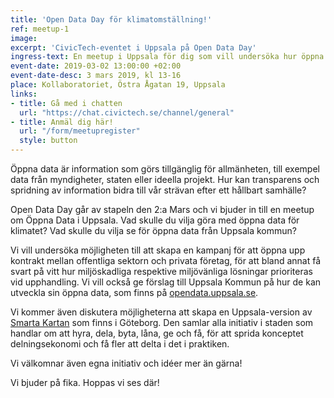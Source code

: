 ```yaml
---
title: 'Open Data Day för klimatomställning!' 
ref: meetup-1
image: 
excerpt: 'CivicTech-eventet i Uppsala på Open Data Day'
ingress-text: En meetup i Uppsala för dig som vill undersöka hur öppna data kan användas och skapas för att hjälpa oss praktiskt ställa om till en hållbar framtid.
event-date: 2019-03-02 13:00:00 +02:00
event-date-desc: 3 mars 2019, kl 13-16
place: Kollaboratoriet, Östra Ågatan 19, Uppsala
links:
- title: Gå med i chatten
  url: "https://chat.civictech.se/channel/general"
- title: Anmäl dig här!
  url: "/form/meetupregister"
  style: button
---
```


Öppna data är information som görs tillgänglig för allmänheten, till exempel data från myndigheter, staten eller ideella projekt. Hur kan transparens och spridning av information bidra till vår strävan efter ett hållbart samhälle? 

Open Data Day går av stapeln den 2:a Mars och vi bjuder in till en meetup om Öppna Data i Uppsala. Vad skulle du vilja göra med öppna data för klimatet? Vad skulle du vilja se för öppna data från Uppsala kommun?  

Vi vill undersöka möjligheten till att skapa en kampanj för att öppna upp kontrakt mellan offentliga sektorn och privata företag, för att bland annat få svart på vitt hur miljöskadliga respektive miljövänliga lösningar prioriteras vid upphandling. Vi vill också ge förslag till Uppsala Kommun på hur de kan utveckla sin öppna data, som finns på <a href="http://opendata.uppsala.se/">opendata.uppsala.se</a>. 

Vi kommer även diskutera möjligheterna att skapa en Uppsala-version av <a href="http://smartakartan.se">Smarta Kartan</a> som finns i Göteborg. Den samlar alla initiativ i staden som handlar om att hyra, dela, byta, låna, ge och få, för att sprida konceptet delningsekonomi och få fler att delta i det i praktiken.

Vi välkomnar även egna initiativ och idéer mer än gärna! 

Vi bjuder på fika. Hoppas vi ses där!


